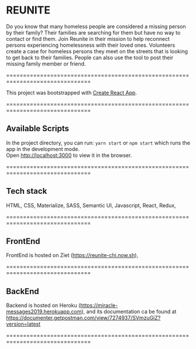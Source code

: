 # REUNITE

Do you know that many homeless people are considered a missing person by their family? Their families are searching for them but have no way to contact or find them. Join Reunite in their mission to help reconnect persons experiencing homelessness with their loved ones. Volunteers create a case for homeless persons they meet on the streets that is looking to get back to their families. People can also use the tool to post their missing family member or friend.

===============================================================================

This project was bootstrapped with [Create React App](https://github.com/facebook/create-react-app).

===============================================================================

## Available Scripts

In the project directory, you can run: `yarn start` or `npm start`
which runs the app in the development mode.<br>
Open [http://localhost:3000](http://localhost:3000) to view it in the browser.

===============================================================================

## Tech stack
HTML, CSS, Materialize, SASS, Semantic UI, Javascript, React, Redux, 

===============================================================================

## FrontEnd
FrontEnd is hosted on Ziet (https://reunite-chi.now.sh),

===============================================================================

## BackEnd
Backend is hosted on Heroku (https://miracle-messages2019.herokuapp.com),
and its documentation ca be found  at https://documenter.getpostman.com/view/7274937/SVmzuGiZ?version=latest

===============================================================================
